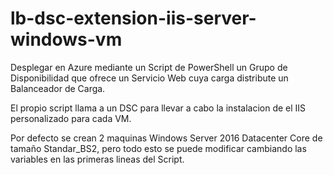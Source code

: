 # lb-dsc-extension-iis-server-windows-vm
Desplegar en Azure mediante un Script de PowerShell un Grupo de Disponibilidad que ofrece un Servicio Web cuya carga distribute un Balanceador de Carga. 

El propio script llama a un DSC para llevar a cabo la instalacion de el IIS personalizado para cada VM.

Por defecto se crean 2 maquinas Windows Server 2016 Datacenter Core de tamaño Standar_BS2, pero todo esto se puede modificar cambiando las variables en las primeras lineas del Script.
